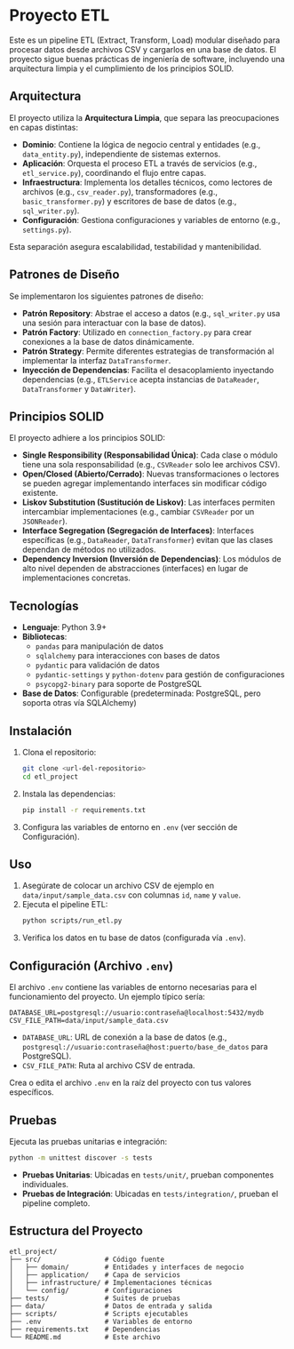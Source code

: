 # Proyecto ETL

Este es un pipeline ETL (Extract, Transform, Load) modular diseñado para procesar datos desde archivos CSV y cargarlos en una base de datos. El proyecto sigue buenas prácticas de ingeniería de software, incluyendo una arquitectura limpia y el cumplimiento de los principios SOLID.

## Arquitectura

El proyecto utiliza la **Arquitectura Limpia**, que separa las preocupaciones en capas distintas:
- **Dominio**: Contiene la lógica de negocio central y entidades (e.g., `data_entity.py`), independiente de sistemas externos.
- **Aplicación**: Orquesta el proceso ETL a través de servicios (e.g., `etl_service.py`), coordinando el flujo entre capas.
- **Infraestructura**: Implementa los detalles técnicos, como lectores de archivos (e.g., `csv_reader.py`), transformadores (e.g., `basic_transformer.py`) y escritores de base de datos (e.g., `sql_writer.py`).
- **Configuración**: Gestiona configuraciones y variables de entorno (e.g., `settings.py`).

Esta separación asegura escalabilidad, testabilidad y mantenibilidad.

## Patrones de Diseño

Se implementaron los siguientes patrones de diseño:
- **Patrón Repository**: Abstrae el acceso a datos (e.g., `sql_writer.py` usa una sesión para interactuar con la base de datos).
- **Patrón Factory**: Utilizado en `connection_factory.py` para crear conexiones a la base de datos dinámicamente.
- **Patrón Strategy**: Permite diferentes estrategias de transformación al implementar la interfaz `DataTransformer`.
- **Inyección de Dependencias**: Facilita el desacoplamiento inyectando dependencias (e.g., `ETLService` acepta instancias de `DataReader`, `DataTransformer` y `DataWriter`).

## Principios SOLID

El proyecto adhiere a los principios SOLID:
- **Single Responsibility (Responsabilidad Única)**: Cada clase o módulo tiene una sola responsabilidad (e.g., `CSVReader` solo lee archivos CSV).
- **Open/Closed (Abierto/Cerrado)**: Nuevas transformaciones o lectores se pueden agregar implementando interfaces sin modificar código existente.
- **Liskov Substitution (Sustitución de Liskov)**: Las interfaces permiten intercambiar implementaciones (e.g., cambiar `CSVReader` por un `JSONReader`).
- **Interface Segregation (Segregación de Interfaces)**: Interfaces específicas (e.g., `DataReader`, `DataTransformer`) evitan que las clases dependan de métodos no utilizados.
- **Dependency Inversion (Inversión de Dependencias)**: Los módulos de alto nivel dependen de abstracciones (interfaces) en lugar de implementaciones concretas.

## Tecnologías

- **Lenguaje**: Python 3.9+
- **Bibliotecas**:
  - `pandas` para manipulación de datos
  - `sqlalchemy` para interacciones con bases de datos
  - `pydantic` para validación de datos
  - `pydantic-settings` y `python-dotenv` para gestión de configuraciones
  - `psycopg2-binary` para soporte de PostgreSQL
- **Base de Datos**: Configurable (predeterminada: PostgreSQL, pero soporta otras vía SQLAlchemy)

## Instalación

1. Clona el repositorio:
   ```bash
   git clone <url-del-repositorio>
   cd etl_project
   ```
2. Instala las dependencias:
   ```bash
   pip install -r requirements.txt
   ```
3. Configura las variables de entorno en `.env` (ver sección de Configuración).

## Uso

1. Asegúrate de colocar un archivo CSV de ejemplo en `data/input/sample_data.csv` con columnas `id`, `name` y `value`.
2. Ejecuta el pipeline ETL:
   ```bash
   python scripts/run_etl.py
   ```
3. Verifica los datos en tu base de datos (configurada vía `.env`).

## Configuración (Archivo `.env`)

El archivo `.env` contiene las variables de entorno necesarias para el funcionamiento del proyecto. Un ejemplo típico sería:

```
DATABASE_URL=postgresql://usuario:contraseña@localhost:5432/mydb
CSV_FILE_PATH=data/input/sample_data.csv
```

- `DATABASE_URL`: URL de conexión a la base de datos (e.g., `postgresql://usuario:contraseña@host:puerto/base_de_datos` para PostgreSQL).
- `CSV_FILE_PATH`: Ruta al archivo CSV de entrada.

Crea o edita el archivo `.env` en la raíz del proyecto con tus valores específicos.

## Pruebas

Ejecuta las pruebas unitarias e integración:
```bash
python -m unittest discover -s tests
```
- **Pruebas Unitarias**: Ubicadas en `tests/unit/`, prueban componentes individuales.
- **Pruebas de Integración**: Ubicadas en `tests/integration/`, prueban el pipeline completo.

## Estructura del Proyecto

```
etl_project/
├── src/                # Código fuente
│   ├── domain/         # Entidades y interfaces de negocio
│   ├── application/    # Capa de servicios
│   ├── infrastructure/ # Implementaciones técnicas
│   └── config/         # Configuraciones
├── tests/              # Suites de pruebas
├── data/               # Datos de entrada y salida
├── scripts/            # Scripts ejecutables
├── .env                # Variables de entorno
├── requirements.txt    # Dependencias
└── README.md           # Este archivo
```

